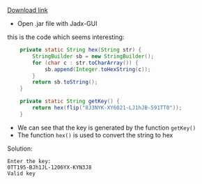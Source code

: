 [Download link](https://crackmes.one/crackme/642a0c9e33c5d439389123cf)

- Open .jar file with Jadx-GUI

this is the code which seems interesting:

```java
    private static String hex(String str) {
        StringBuilder sb = new StringBuilder();
        for (char c : str.toCharArray()) {
            sb.append(Integer.toHexString(c));
        }
        return sb.toString();
    }

    private static String getKey() {
        return hex(flip("8J3NYK-XY6021-LJ1hJB-591TT0"));
    }
```

- We can see that the key is generated by the function `getKey()`
- The function `hex()` is used to convert the string to hex

Solution:

```
Enter the key:
0TT195-BJh1JL-1206YX-KYN3J8
Valid key
``````